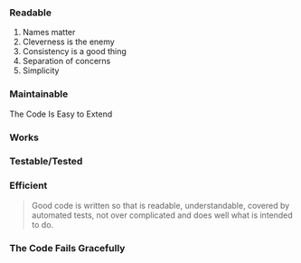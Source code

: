### Readable

 1. Names matter
 2. Cleverness is the enemy
 3. Consistency is a good thing
 4. Separation of concerns
 5. Simplicity

### Maintainable
The Code Is Easy to Extend

### Works
### Testable/Tested
### Efficient


> Good code is written so that is readable, understandable, covered by
> automated tests, not over complicated and does well what is intended
> to do.


### The Code Fails Gracefully
